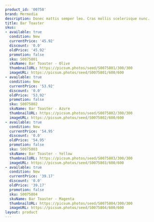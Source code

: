 ```yaml
---
product_id: '00758'
brand: Mermedia
description: Donec mattis semper leo. Cras mollis scelerisque nunc.
title: Bar Toaster
skus:
- available: true
  condition: New
  currentPrice: '45.92'
  discount: '0.0'
  oldPrice: '45.92'
  promotion: false
  sku: S0075801
  skuName: Bar Toaster - Olive
  thumbnailURL: https://picsum.photos/seed/S0075801/300/300
  imageURL: https://picsum.photos/seed/S0075801/600/600
- available: true
  condition: New
  currentPrice: '53.92'
  discount: '0.0'
  oldPrice: '53.92'
  promotion: false
  sku: S0075802
  skuName: Bar Toaster - Azure
  thumbnailURL: https://picsum.photos/seed/S0075802/300/300
  imageURL: https://picsum.photos/seed/S0075802/600/600
- available: true
  condition: New
  currentPrice: '54.95'
  discount: '0.0'
  oldPrice: '54.95'
  promotion: false
  sku: S0075803
  skuName: Bar Toaster - Yellow
  thumbnailURL: https://picsum.photos/seed/S0075803/300/300
  imageURL: https://picsum.photos/seed/S0075803/600/600
- available: true
  condition: New
  currentPrice: '39.17'
  discount: '0.0'
  oldPrice: '39.17'
  promotion: false
  sku: S0075804
  skuName: Bar Toaster - Magenta
  thumbnailURL: https://picsum.photos/seed/S0075804/300/300
  imageURL: https://picsum.photos/seed/S0075804/600/600
layout: product
---
```

